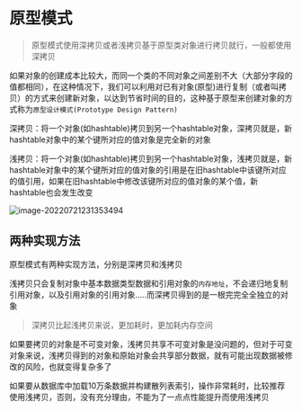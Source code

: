 # 原型模式

> 原型模式使用深拷贝或者浅拷贝基于原型类对象进行拷贝就行，一般都使用深拷贝

如果对象的创建成本比较大，而同一个类的不同对象之间差别不大（大部分字段的值都相同），在这种情况下，我们可以利用对已有对象(原型)进行复制（或者叫拷贝）的方式来创建新对象，以达到节省时间的目的，这种基于原型来创建对象的方式称为`原型设计模式(Prototype Design Pattern)`



深拷贝：将一个对象(如hashtable)拷贝到另一个hashtable对象，深拷贝就是，新hashtable对象中的某个键所对应的值对象是完全新的对象

浅拷贝：将一个对象(如hashtable)拷贝到另一个hashtable对象，浅拷贝就是，新hashtable对象中的某个键所对应的值对象的引用是在旧hashtable中该键所对应的值引用，如果在旧hashtable中修改该键所对应的值对象的某个值，新hashtable也会发生改变

![image-20220721231353494](https://picture.xcye.xyz/image-20220721231353494.png)

## 两种实现方法

原型模式有两种实现方法，分别是深拷贝和浅拷贝

浅拷贝只会复制对象中基本数据类型数据和引用对象的`内存地址`，不会递归地复制引用对象，以及引用对象的引用对象.....而深拷贝得到的是一根完完全全独立的对象

> 深拷贝比起浅拷贝来说，更加耗时，更加耗内存空间



如果要拷贝的对象是不可变对象，浅拷贝共享不可变对象是没问题的，但对于可变对象来说，浅拷贝得到的对象和原始对象会共享部分数据，就有可能出现数据被修改的风险，也就变得复杂多了

如果要从数据库中加载10万条数据并构建散列表索引，操作非常耗时，比较推荐使用浅拷贝，否则，没有充分理由，不能为了一点点性能提升而使用浅拷贝



